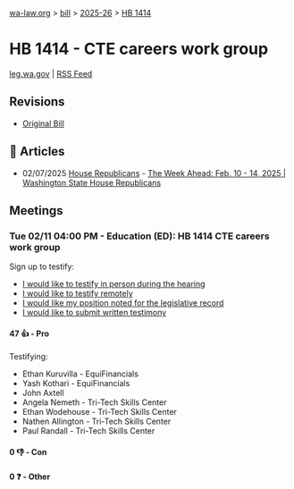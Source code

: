 [wa-law.org](/) > [bill](/bill/) > [2025-26](/bill/2025-26/) > [HB 1414](/bill/2025-26/hb/1414/)

# HB 1414 - CTE careers work group
[leg.wa.gov](https://app.leg.wa.gov/billsummary?BillNumber=1414&Year=2025&Initiative=false) | [RSS Feed](./rss.xml)

## Revisions
* [Original Bill](1/)

## 📰 Articles
* 02/07/2025 [House Republicans](/org/house_republicans/) - [The Week Ahead: Feb. 10 - 14, 2025 | Washington State House Republicans](https://houserepublicans.wa.gov/week/the-week-ahead-feb-10-14-2025/#:~:text=HB%201414)

## Meetings
### Tue 02/11 04:00 PM - Education (ED): HB 1414 CTE careers work group
Sign up to testify:
* [I would like to testify in person during the hearing](https://app.leg.wa.gov/csi/Testifier/Add?chamber=House&mId=32770&aId=163278&caId=25584&tId=1)
* [I would like to testify remotely](https://app.leg.wa.gov/csi/Testifier/Add?chamber=House&mId=32770&aId=163278&caId=25584&tId=2)
* [I would like my position noted for the legislative record](https://app.leg.wa.gov/csi/Testifier/Add?chamber=House&mId=32770&aId=163278&caId=25584&tId=3)
* [I would like to submit written testimony](https://app.leg.wa.gov/csi/Testifier/Add?chamber=House&mId=32770&aId=163278&caId=25584&tId=4)

#### 47 👍 - Pro
Testifying:
* Ethan Kuruvilla - EquiFinancials
* Yash Kothari - EquiFinancials
* John Axtell
* Angela Nemeth - Tri-Tech Skills Center
* Ethan Wodehouse - Tri-Tech Skills Center
* Nathen Allington - Tri-Tech Skills Center
* Paul Randall - Tri-Tech Skills Center

#### 0 👎 - Con

#### 0 ❓ - Other
